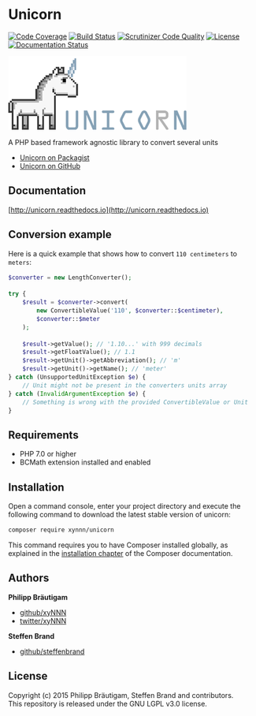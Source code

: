 # Unicorn

[![Code Coverage](https://scrutinizer-ci.com/g/xyNNN/unicorn/badges/coverage.png?b=master)](https://scrutinizer-ci.com/g/xyNNN/unicorn/?branch=master)
[![Build Status](https://scrutinizer-ci.com/g/xyNNN/unicorn/badges/build.png?b=master)](https://scrutinizer-ci.com/g/xyNNN/unicorn/build-status/master)
[![Scrutinizer Code Quality](https://scrutinizer-ci.com/g/xyNNN/unicorn/badges/quality-score.png?b=master)](https://scrutinizer-ci.com/g/xyNNN/unicorn/?branch=master)
[![License](https://poser.pugx.org/xynnn/unicorn/license)](https://github.com/xyNNN/unicorn/blob/master/LICENSE.md)
[![Documentation Status](https://readthedocs.org/projects/unicorn/badge/?version=latest)](http://unicorn.readthedocs.io/en/latest/?badge=latest)

![Unicorn Logo](https://github.com/xynnn/unicorn/blob/master/unicorn.png?raw=true)

A PHP based framework agnostic library to convert several units

* [Unicorn on Packagist](https://packagist.org/packages/xynnn/unicorn)
* [Unicorn on GitHub](https://github.com/xynnn/unicorn)

## Documentation

[http://unicorn.readthedocs.io](http://unicorn.readthedocs.io)

## Conversion example

Here is a quick example that shows how to convert `110 centimeters` to `meters`:

```php
$converter = new LengthConverter();

try {
    $result = $converter->convert(
        new ConvertibleValue('110', $converter::$centimeter),
        $converter::$meter
    );
    
    $result->getValue(); // '1.10...' with 999 decimals
    $result->getFloatValue(); // 1.1
    $result->getUnit()->getAbbreviation(); // 'm'
    $result->getUnit()->getName(); // 'meter'
} catch (UnsupportedUnitException $e) {
    // Unit might not be present in the converters units array
} catch (InvalidArgumentException $e) {
    // Something is wrong with the provided ConvertibleValue or Unit
}
```

## Requirements

- PHP 7.0 or higher
- BCMath extension installed and enabled

## Installation

Open a command console, enter your project directory and execute the
following command to download the latest stable version of unicorn:

```bash
composer require xynnn/unicorn
```

This command requires you to have Composer installed globally, as explained
in the [installation chapter](https://getcomposer.org/doc/00-intro.md)
of the Composer documentation.

## Authors

**Philipp Bräutigam**

+ [github/xyNNN](https://github.com/xyNNN)
+ [twitter/xyNNN](http://twitter.com/pbraeutigam)

**Steffen Brand**

+ [github/steffenbrand](https://github.com/steffenbrand)

## License

Copyright (c) 2015 Philipp Bräutigam, Steffen Brand and contributors.  
This repository is released under the GNU LGPL v3.0 license.

